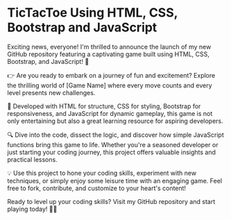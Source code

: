 <h1>TicTacToe Using HTML, CSS, Bootstrap and JavaScript</h1>

<p>Exciting news, everyone! I'm thrilled to announce the launch of my new GitHub repository featuring a captivating game built using HTML, CSS, Bootstrap, and JavaScript! 🌟

👉 Are you ready to embark on a journey of fun and excitement? Explore the thrilling world of [Game Name] where every move counts and every level presents new challenges.

🚀 Developed with HTML for structure, CSS for styling, Bootstrap for responsiveness, and JavaScript for dynamic gameplay, this game is not only entertaining but also a great learning resource for aspiring developers.

🔍 Dive into the code, dissect the logic, and discover how simple JavaScript functions bring this game to life. Whether you're a seasoned developer or just starting your coding journey, this project offers valuable insights and practical lessons.

💡 Use this project to hone your coding skills, experiment with new techniques, or simply enjoy some leisure time with an engaging game. Feel free to fork, contribute, and customize to your heart's content!

Ready to level up your coding skills? Visit my GitHub repository and start playing today! 🎉👾

</p>
